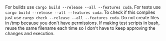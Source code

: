 For builds use `cargo build --release --all --features cuda`.
For tests use `cargo build --release --all --features cuda`.
To check if this compiles just use `cargo check --release --all --features cuda`.
Do not create files in /tmp because you don't have permissions.
If making test scripts in bash, reuse the same filename each time so I don't have to keep approving the changes and execution.

